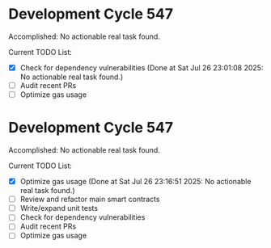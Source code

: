 # Development Cycle 547

Accomplished: No actionable real task found.

Current TODO List:

- [x] Check for dependency vulnerabilities  (Done at Sat Jul 26 23:01:08 2025: No actionable real task found.)
- [ ] Audit recent PRs
- [ ] Optimize gas usage

# Development Cycle 547

Accomplished: No actionable real task found.

Current TODO List:

- [x] Optimize gas usage  (Done at Sat Jul 26 23:16:51 2025: No actionable real task found.)
- [ ] Review and refactor main smart contracts
- [ ] Write/expand unit tests
- [ ] Check for dependency vulnerabilities
- [ ] Audit recent PRs
- [ ] Optimize gas usage